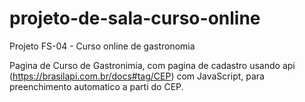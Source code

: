 # projeto-de-sala-curso-online

Projeto FS-04 - Curso online de gastronomia

Pagina de Curso de Gastronimia, com pagina de cadastro usando api (https://brasilapi.com.br/docs#tag/CEP) com JavaScript, para preenchimento automatico a parti do CEP.
